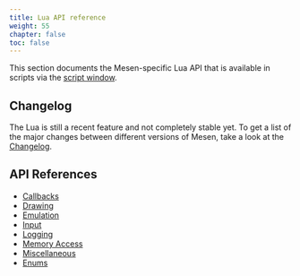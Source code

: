 ```yaml
---
title: Lua API reference
weight: 55
chapter: false
toc: false
---
```


This section documents the Mesen-specific Lua API that is available in scripts via the [script window](/debugging/scriptwindow.html).

## Changelog ##

The Lua is still a recent feature and not completely stable yet. To get a list of the major changes between different versions of Mesen, take a look at the [Changelog](/apireference/changelog.html).

## API References ##

* [Callbacks](/apireference/callbacks.html)
* [Drawing](/apireference/drawing.html)
* [Emulation](/apireference/emulation.html)
* [Input](/apireference/input.html)
* [Logging](/apireference/logging.html)
* [Memory Access](/apireference/memoryaccess.html)
* [Miscellaneous](/apireference/misc.html)
* [Enums](/apireference/enums.html)
